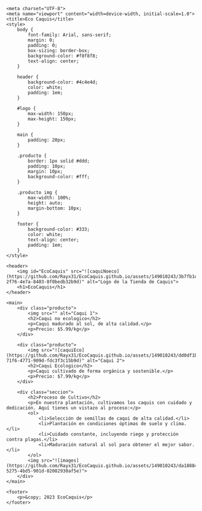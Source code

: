 <!DOCTYPE html>
<html lang="es">
<head>
    
    <meta charset="UTF-8">
    <meta name="viewport" content="width=device-width, initial-scale=1.0">
    <title>Eco Caquis</title>
    <style>
        body {
            font-family: Arial, sans-serif;
            margin: 0;
            padding: 0;
            box-sizing: border-box;
            background-color: #f8f8f8;
            text-align: center;
        }

        header {
            background-color: #4c4e4d;
            color: white;
            padding: 1em;
        }

        #logo {
            max-width: 150px;
            max-height: 150px;
        }

        main {
            padding: 20px;
        }

        .producto {
            border: 1px solid #ddd;
            padding: 10px;
            margin: 10px;
            background-color: #fff;
        }

        .producto img {
            max-width: 100%;
            height: auto;
            margin-bottom: 10px;
        }

        footer {
            background-color: #333;
            color: white;
            text-align: center;
            padding: 1em;
        }
    </style>
</head>
<body>

    <header>
        <img id="EcoCaquis" src="![caquiNoeco](https://github.com/Rayx31/EcoCaquis.github.io/assets/149010243/3b7fb1e0-2f76-4e7a-8403-8f0bedb32b9d)" alt="Logo de la Tienda de Caquis">
        <h1>EcoCaquis</h1>
    </header>

    <main>
        <div class="producto">
            <img src="" alt="Caqui 1">
            <h2>Caqui no ecologico</h2>
            <p>Caqui madurado al sol, de alta calidad.</p>
            <p>Precio: $5.99/kg</p>
        </div>

        <div class="producto">
            <img src="![caquiEco](https://github.com/Rayx31/EcoCaquis.github.io/assets/149010243/dd0df1b6-71f6-4771-909d-fdc3f3c15b9d)" alt="Caqui 2">
            <h2>Caqui Ecologico</h2>
            <p>Caqui cultivado de forma orgánica y sostenible.</p>
            <p>Precio: $7.99/kg</p>
        </div>

        <div class="seccion">
            <h2>Proceso de Cultivo</h2>
            <p>En nuestra plantación, cultivamos los caquis con cuidado y dedicación. Aquí tienes un vistazo al proceso:</p>
            <ol>
                <li>Selección de semillas de caqui de alta calidad.</li>
                <li>Plantación en condiciones óptimas de suelo y clima.</li>
                <li>Cuidado constante, incluyendo riego y protección contra plagas.</li>
                <li>Maduración natural al sol para obtener el mejor sabor.</li>
            </ol>
            <img src="![images](https://github.com/Rayx31/EcoCaquis.github.io/assets/149010243/da188841-5275-4bd5-901d-02082930af5e)">
        </div>
    </main>

    <footer>
        <p>&copy; 2023 EcoCaquis</p>
    </footer>
 
</main>
</body>
</html> 
